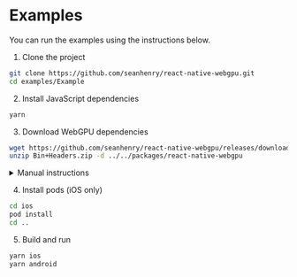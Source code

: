 # Examples

You can run the examples using the instructions below.

1. Clone the project

```bash
git clone https://github.com/seanhenry/react-native-webgpu.git
cd examples/Example
```

2. Install JavaScript dependencies

```bash
yarn
```

3. Download WebGPU dependencies

```bash
wget https://github.com/seanhenry/react-native-webgpu/releases/download/v0.0.0/Bin+Headers.zip
unzip Bin+Headers.zip -d ../../packages/react-native-webgpu
```

<details>
<summary>Manual instructions</summary>

- Download `Bin+Headers.zip` from the [release page](https://github.com/seanhenry/react-native-webgpu/releases/tag/v0.0.0).
- Unzip and move the `bin` and `include` folders to `../../packages/react-native-webgpu`
</details>

4. Install pods (iOS only)

```bash
cd ios
pod install
cd ..
```

5. Build and run

```bash
yarn ios
yarn android
```
